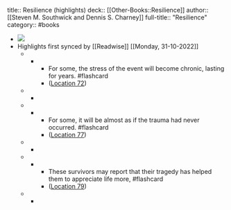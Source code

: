 title:: Resilience (highlights)
deck:: [[Other-Books::Resilience]]
author:: [[Steven M. Southwick and Dennis S. Charney]]
full-title:: "Resilience"
category:: #books

- ![](https://images-na.ssl-images-amazon.com/images/I/41C6ZPKHPwL._SL200_.jpg)
- Highlights first synced by [[Readwise]] [[Monday, 31-10-2022]]
	- -
		- For some, the stress of the event will become chronic, lasting for years. #flashcard
		- ([Location 72](https://readwise.io/to_kindle?action=open&asin=B009GEY7WI&location=72))
	- -
	- -
		- For some, it will be almost as if the trauma had never occurred. #flashcard
		- ([Location 77](https://readwise.io/to_kindle?action=open&asin=B009GEY7WI&location=77))
	- -
	- -
		- These survivors may report that their tragedy has helped them to appreciate life more, #flashcard
		- ([Location 79](https://readwise.io/to_kindle?action=open&asin=B009GEY7WI&location=79))
	- -